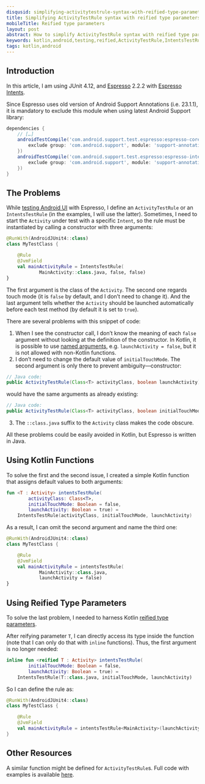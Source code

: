 ```yaml
---
disqusid: simplifying-activitytestrule-syntax-with-reified-type-parameters
title: Simplifying ActivityTestRule syntax with reified type parameters
mobileTitle: Reified type parameters
layout: post
abstract: How to simplify ActivityTestRule syntax with reified type parameters in Kotlin
keywords: kotlin,android,testing,reified,ActivityTestRule,IntentsTestRule
tags: kotlin,android
---
```


## Introduction

In this article, I am using JUnit&nbsp;4.12,
and [Espresso](https://google.github.io/android-testing-support-library/docs/espresso/index.html)&nbsp;2.2.2
with [Espresso Intents](https://google.github.io/android-testing-support-library/docs/espresso/intents/index.html).

Since Espresso uses old version of Android Support Annotations (i.e.&nbsp;23.1.1),
it is mandatory to exclude this module when using latest Android Support library:

```gradle
dependencies {
    // […]
    androidTestCompile('com.android.support.test.espresso:espresso-core:2.2.2', {
        exclude group: 'com.android.support', module: 'support-annotations'
    })
    androidTestCompile('com.android.support.test.espresso:espresso-intents:2.2.2', {
        exclude group: 'com.android.support', module: 'support-annotations'
    })
}
```

## The Problems

While [testing Android UI](https://developer.android.com/training/testing/ui-testing/espresso-testing.html)
with Espresso, I define an `ActivityTestRule` or an `IntentsTestRule` (in the examples, I will use the latter).
Sometimes, I need to start the `Activity` under test with a specific `Intent`, so the rule must be instantiated
by calling a constructor with three arguments:

```kotlin
@RunWith(AndroidJUnit4::class)
class MyTestClass {

    @Rule
    @JvmField
    val mainActivityRule = IntentsTestRule(
            MainActivity::class.java, false, false)
}
```

The first argument is the class of the `Activity`.
The second one regards touch mode (it is `false` by default, and I don’t need to change it).
And the last argument tells whether the `Activity` should be launched automatically before each test method
(by default it is set to `true`).

There are several problems with this snippet of code:

1. When I see the constructor call, I don’t know the meaning of each `false` argument
without looking at the definition of the constructor. In Kotlin, it is possible to use
[named arguments](https://kotlinlang.org/docs/reference/functions.html#named-arguments),
e.g. `launchActivity = false`,
but it is not allowed with non-Kotlin functions.
2. I don’t need to change the default value of `initialTouchMode`.
The second argument is only there to prevent ambiguity—constructor:
```java
// Java code:
public ActivityTestRule(Class<T> activityClass, boolean launchActivity)
```
would have the same arguments as already existing:
```java
// Java code:
public ActivityTestRule(Class<T> activityClass, boolean initialTouchMode)
```
3. The `::class.java` suffix to the `Activity` class makes the code obscure.

All these problems could be easily avoided in Kotlin, but Espresso is written in Java.

## Using Kotlin Functions

To solve the first and the second issue, I created a simple Kotlin function
that assigns default values to both arguments:

```kotlin
fun <T : Activity> intentsTestRule(
        activityClass: Class<T>,
        initialTouchMode: Boolean = false,
        launchActivity: Boolean = true) =
    IntentsTestRule(activityClass, initialTouchMode, launchActivity)
```

As a result, I can omit the second argument and name the third one:

```kotlin
@RunWith(AndroidJUnit4::class)
class MyTestClass {

    @Rule
    @JvmField
    val mainActivityRule = intentsTestRule(
            MainActivity::class.java,
            launchActivity = false)
}
```

## Using Reified Type Parameters

To solve the last problem, I needed to harness Kotlin
[reified type parameters](https://kotlinlang.org/docs/reference/inline-functions.html#reified-type-parameters).

After reifying parameter&nbsp;`T`, I can directly access its type inside the function
(note that I can only do that with `inline` functions). Thus, the first argument is no longer needed:

```kotlin
inline fun <reified T : Activity> intentsTestRule(
        initialTouchMode: Boolean = false,
        launchActivity: Boolean = true) =
    IntentsTestRule(T::class.java, initialTouchMode, launchActivity)
```

So I can define the rule as:

```kotlin
@RunWith(AndroidJUnit4::class)
class MyTestClass {

    @Rule
    @JvmField
    val mainActivityRule = intentsTestRule<MainActivity>(launchActivity = false)
}
```

## Other Resources

A similar function might be defined for `ActivityTestRule`s.
Full code with examples is available [here](https://gist.github.com/sczerwinski/bcd7e38a02638c249878b78b2e9e6cd0).
